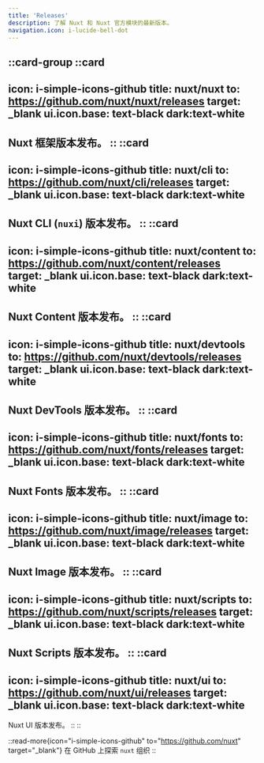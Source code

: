 ```yaml
---
title: 'Releases'
description: 了解 Nuxt 和 Nuxt 官方模块的最新版本。
navigation.icon: i-lucide-bell-dot
---
```


::card-group
  ::card
  ---
  icon: i-simple-icons-github
  title: nuxt/nuxt
  to: https://github.com/nuxt/nuxt/releases
  target: _blank
  ui.icon.base: text-black dark:text-white
  ---
  Nuxt 框架版本发布。
  ::
  ::card
  ---
  icon: i-simple-icons-github
  title: nuxt/cli
  to: https://github.com/nuxt/cli/releases
  target: _blank
  ui.icon.base: text-black dark:text-white
  ---
  Nuxt CLI (`nuxi`) 版本发布。
  ::
  ::card
  ---
  icon: i-simple-icons-github
  title: nuxt/content
  to: https://github.com/nuxt/content/releases
  target: _blank
  ui.icon.base: text-black dark:text-white
  ---
  Nuxt Content 版本发布。
  ::
  ::card
  ---
  icon: i-simple-icons-github
  title: nuxt/devtools
  to: https://github.com/nuxt/devtools/releases
  target: _blank
  ui.icon.base: text-black dark:text-white
  ---
  Nuxt DevTools 版本发布。
  ::
  ::card
  ---
  icon: i-simple-icons-github
  title: nuxt/fonts
  to: https://github.com/nuxt/fonts/releases
  target: _blank
  ui.icon.base: text-black dark:text-white
  ---
  Nuxt Fonts 版本发布。
  ::
  ::card
  ---
  icon: i-simple-icons-github
  title: nuxt/image
  to: https://github.com/nuxt/image/releases
  target: _blank
  ui.icon.base: text-black dark:text-white
  ---
  Nuxt Image 版本发布。
  ::
  ::card
  ---
  icon: i-simple-icons-github
  title: nuxt/scripts
  to: https://github.com/nuxt/scripts/releases
  target: _blank
  ui.icon.base: text-black dark:text-white
  ---
  Nuxt Scripts 版本发布。
  ::
  ::card
  ---
  icon: i-simple-icons-github
  title: nuxt/ui
  to: https://github.com/nuxt/ui/releases
  target: _blank
  ui.icon.base: text-black dark:text-white
  ---
  Nuxt UI 版本发布。
  ::
::

::read-more{icon="i-simple-icons-github" to="https://github.com/nuxt" target="_blank"}
在 GitHub 上探索 `nuxt` 组织
::
